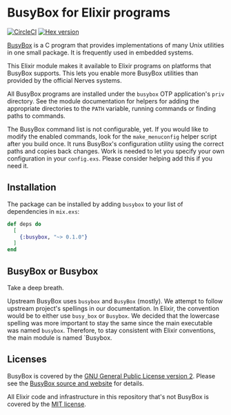 # BusyBox for Elixir programs

[![CircleCI](https://circleci.com/gh/nerves-networking/elixir_busybox.svg?style=svg)](https://circleci.com/gh/nerves-networking/elixir_busybox)
[![Hex version](https://img.shields.io/hexpm/v/busybox.svg "Hex version")](https://hex.pm/packages/busybox)

[BusyBox](https://www.busybox.net/) is a C program that provides implementations
of many Unix utilities in one small package. It is frequently used in embedded
systems.

This Elixir module makes it available to Elixir programs on platforms that
BusyBox supports. This lets you enable more BusyBox utilities than provided by
the official Nerves systems.

All BusyBox programs are installed under the `busybox` OTP application's
`priv` directory. See the module documentation for helpers for adding the
appropriate directories to the `PATH` variable, running commands or finding
paths to commands.

The BusyBox command list is not configurable, yet. If you would like to modify
the enabled commands, look for the `make_menuconfig` helper script after you
build once. It runs BusyBox's configuration utility using the correct paths and
copies back changes. Work is needed to let you specify your own configuration in
your `config.exs`. Please consider helping add this if you need it.

## Installation

The package can be installed by adding `busybox` to your list of dependencies in
`mix.exs`:

```elixir
def deps do
  [
    {:busybox, "~> 0.1.0"}
  ]
end
```

## BusyBox or Busybox

Take a deep breath.

Upstream BusyBox uses `busybox` and `BusyBox` (mostly). We attempt to follow
upstream project's spellings in our documentation.  In Elixir, the convention
would be to either use `busy_box` or `Busybox`. We decided that the lowercase
spelling was more important to stay the same since the main executable was named
`busybox`. Therefore, to stay consistent with Elixir conventions, the main
module is named `Busybox.

## Licenses

BusyBox is covered by the [GNU General Public License version
2](https://opensource.org/licenses/GPL-2.0). Please see the [BusyBox source and
website](https://www.busybox.net) for details.

All Elixir code and infrastructure in this repository that's not BusyBox is
covered by the [MIT license](https://opensource.org/licenses/MIT).
